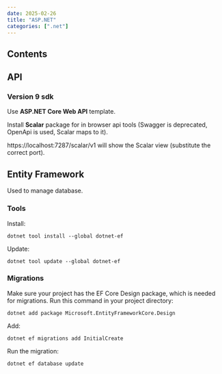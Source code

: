 ```yaml
---
date: 2025-02-26
title: "ASP.NET"
categories: [".net"]
---
```


## Contents

## API

### Version 9 sdk

Use **ASP.NET Core Web API** template.

Install **Scalar** package for in browser api tools (Swagger is deprecated, OpenApi  is used, Scalar maps to it).

https://localhost:7287/scalar/v1 will show the Scalar view (substitute the correct port).

## Entity Framework

Used to manage database.

### Tools

Install:

    dotnet tool install --global dotnet-ef

 Update:

    dotnet tool update --global dotnet-ef

### Migrations

Make sure your project has the EF Core Design package, which is needed for migrations. Run this command in your project directory:

    dotnet add package Microsoft.EntityFrameworkCore.Design

Add:

    dotnet ef migrations add InitialCreate

Run the migration:

    dotnet ef database update
